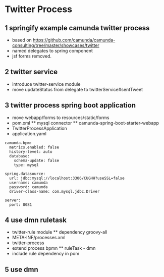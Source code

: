 # Twitter Process 

## 1 springify example camunda twitter process

* based on https://github.com/camunda/camunda-consulting/tree/master/showcases/twitter
* named delegates to spring component
* jsf forms removed.

## 2 twitter service

* introduce twitter-service module
* move updateStatus from delegate to twitterService#sentTweet

## 3 twitter process spring boot application

* move webapp/forms to resources/static/forms
* pom.xml
** mysql connector
** camunda-spring-boot-starter-webapp
* TwitterProcessApplication
* application.yaml

```
camunda.bpm:
  metrics.enabled: false
  history-level: auto
  database:
    schema-update: false
    type: mysql

spring.datasource:
  url: jdbc:mysql://localhost:3306/CUGHH?useSSL=false
  username: camunda
  password: camunda
  driver-class-name: com.mysql.jdbc.Driver

server:
  port: 8081
```

## 4 use dmn ruletask

* twitter-rule module
** dependency groovy-all
* META-INF/processes.xml
* twitter-process
* extend process bpmn
** ruleTask - dmn
* include rule dependency in pom

## 5 use dmn





